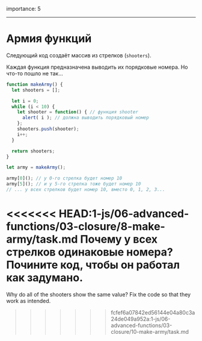 importance: 5

---

# Армия функций

Следующий код создаёт массив из стрелков (`shooters`).

Каждая функция предназначена выводить их порядковые номера. Но что-то пошло не так...

```js run
function makeArmy() {
  let shooters = [];

  let i = 0;
  while (i < 10) {
    let shooter = function() { // функция shooter
      alert( i ); // должна выводить порядковый номер
    };
    shooters.push(shooter);
    i++;
  }

  return shooters;
}

let army = makeArmy();

army[0](); // у 0-го стрелка будет номер 10
army[5](); // и у 5-го стрелка тоже будет номер 10
// ... у всех стрелков будет номер 10, вместо 0, 1, 2, 3...
```

<<<<<<< HEAD:1-js/06-advanced-functions/03-closure/8-make-army/task.md
Почему у всех стрелков одинаковые номера? Почините код, чтобы он работал как задумано.
=======
Why do all of the shooters show the same value? Fix the code so that they work as intended.
>>>>>>> fcfef6a07842ed56144e04a80c3a24de049a952a:1-js/06-advanced-functions/03-closure/10-make-army/task.md

